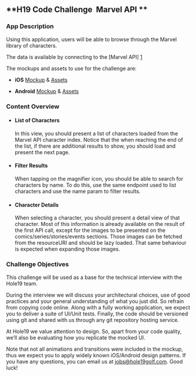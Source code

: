 ## **H19 Code Challenge ­ Marvel API **


### **App Description**

Using this application, users will be able to browse through the Marvel library of characters. 

The data is available by connecting to the [Marvel API] [1]

The mockups and assets to use for the challenge are:

- **iOS** [Mockup][2] & [Assets­][3]

- **Android** [Mockup][4] & [Assets­][5]

### Content Overview

- #### List of Characters

	In this view, you should present a list of characters loaded from the Marvel API character index. Notice that the when reaching the end of the list, if there are additional results to show, you should load and present the next page.

- #### Filter Results

	When tapping on the magnifier icon, you should be able to search for characters by name. To do this, use the same endpoint used to list characters and use the name param to filter results.

- #### Character Details

	When selecting a character, you should present a detail view of that character. Most of this information is already available on the result of the first API call, except for the images to be presented on the comics/series/stories/events sections. Those images can be fetched from the resourceURI and should be lazy loaded. That same behaviour is expected when expanding those images.


### **Challenge Objectives**

This challenge will be used as a base for the technical interview with the Hole19 team. 

During the interview we will discuss your architectural choices, use of good practices and your general understanding of 
what you just did. So refrain from copying code online. Along with a fully working application, we expect you to deliver 
a suite of UI/Unit tests. Finally, the code should be versioned using git and shared with us through any 
git repository hosting service.

At Hole19 we value attention to design. So, apart from your code quality, we’ll also be evaluating how you replicate 
the mocked UI. 

Note that not all animations and transitions were included in the mockup, thus we expect you to apply 
widely known iOS/Android design patterns. If you have any questions, you can email us at jobs@hole19golf.com. Good luck!

[1]: http://developer.marvel.com/          "Marvel API"
[2]: https://marvelapp.com/279b309		    "Mockup"
[3]: http://bit.ly/1LcMgwO				    "Assets"
[4]: https://marvelapp.com/c9d03f			"Mockup"
[5]: http://bit.ly/1SzkwUJ					"Assets"